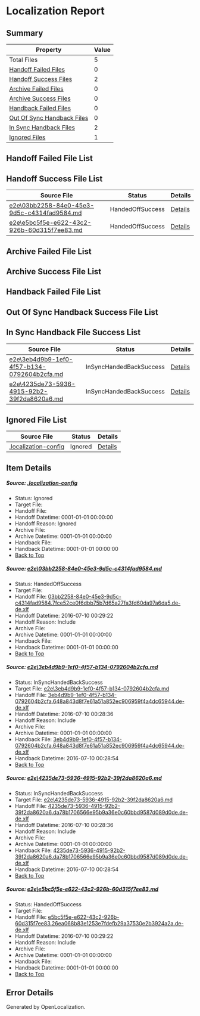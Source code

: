 # <a name='report-top'></a> Localization Report

## Summary
 Property | Value 
 -------- | ----- 
 Total Files | 5
[ Handoff Failed Files ](#handoff-failed-list)| 0
[ Handoff Success Files ](#handoff-success-list)| 2
[ Archive Failed Files ](#archive-failed-list)| 0
[ Archive Success Files ](#archive-success-list)| 0
[ Handback Failed Files ](#handback-failed-list)| 0
[ Out Of Sync Handback Files ](#outofsync-handback-success-list)| 0
[ In Sync Handback Files ](#insync-handback-success-list)| 2
[ Ignored Files ](#ignored-list)| 1

## <a name='handoff-failed-list'></a> Handoff Failed File List

## <a name='handoff-success-list'></a> Handoff Success File List
 Source File | Status | Details 
 ----------- | ------ | ------- 
 [e2e\03bb2258-84e0-45e3-9d5c-c4314fad9584.md](https://github.com/OpenLocalizationTestOrg/oltest/blob/0d6310f13afd3b937d0b3ad7fe4d0a618cf741a9/e2e/03bb2258-84e0-45e3-9d5c-c4314fad9584.md) | HandedOffSuccess | [Details](#d0eab9adbd9b3c6152daf9ac89baed14eaf1bf3f1)
 [e2e\e5bc5f5e-e622-43c2-926b-60d315f7ee83.md](https://github.com/OpenLocalizationTestOrg/oltest/blob/0d6310f13afd3b937d0b3ad7fe4d0a618cf741a9/e2e/e5bc5f5e-e622-43c2-926b-60d315f7ee83.md) | HandedOffSuccess | [Details](#d336a11865c54393949d1c884425b3fe3bb3d4de4)

## <a name='archive-failed-list'></a> Archive Failed File List

## <a name='archive-success-list'></a> Archive Success File List

## <a name='handback-failed-list'></a> Handback Failed File List

## <a name='outofsync-handback-success-list'></a> Out Of Sync Handback Success File List

## <a name='insync-handback-success-list'></a> In Sync Handback File Success List
 Source File | Status | Details 
 ----------- | ------ | ------- 
 [e2e\3eb4d9b9-1ef0-4f57-b134-0792604b2cfa.md](https://github.com/OpenLocalizationTestOrg/oltest/blob/4e7d3355b36e4497895877d107e68677957a4704/e2e/3eb4d9b9-1ef0-4f57-b134-0792604b2cfa.md) | InSyncHandedBackSuccess | [Details](#1cf8cbba4900a35e3aae5b3383866a88a7e33c1a2)
 [e2e\4235de73-5936-4915-92b2-39f2da8620a6.md](https://github.com/OpenLocalizationTestOrg/oltest/blob/4e7d3355b36e4497895877d107e68677957a4704/e2e/4235de73-5936-4915-92b2-39f2da8620a6.md) | InSyncHandedBackSuccess | [Details](#058201d60fd873875f96e68d1033337e12b7aba13)

## <a name='ignored-list'></a> Ignored File List
 Source File | Status | Details 
 ----------- | ------ | ------- 
 [.localization-config](https://github.com/OpenLocalizationTestOrg/oltest/blob/0d6310f13afd3b937d0b3ad7fe4d0a618cf741a9/.localization-config) | Ignored | [Details](#3d4f252ac210baf56311d7e97dcc2db10974dbd20)

## Item Details
##### <a name='3d4f252ac210baf56311d7e97dcc2db10974dbd20'></a> Source: [.localization-config](https://github.com/OpenLocalizationTestOrg/oltest/blob/0d6310f13afd3b937d0b3ad7fe4d0a618cf741a9/.localization-config)
* Status: Ignored
* Target File: 
* Handoff File: 
* Handoff Datetime: 0001-01-01 00:00:00
* Handoff Reason: Ignored
* Archive File: 
* Archive Datetime: 0001-01-01 00:00:00
* Handback File: 
* Handback Datetime: 0001-01-01 00:00:00
* [Back to Top](#report-top)

##### <a name='d0eab9adbd9b3c6152daf9ac89baed14eaf1bf3f1'></a> Source: [e2e\03bb2258-84e0-45e3-9d5c-c4314fad9584.md](https://github.com/OpenLocalizationTestOrg/oltest/blob/0d6310f13afd3b937d0b3ad7fe4d0a618cf741a9/e2e/03bb2258-84e0-45e3-9d5c-c4314fad9584.md)
* Status: HandedOffSuccess
* Target File: 
* Handoff File: [03bb2258-84e0-45e3-9d5c-c4314fad9584.7fce52ce0f6dbb75b7d65a27fa3fd60da97a6da5.de-de.xlf](https://github.com/OpenLocalizationTestOrg/olhandoff-e2e/blob/7aec872bb584938b3b298361579151110c47f6a0/ol-handoff/OpenLocalizationTestOrg/oltest-dede-fly/ci/ht/03bb2258-84e0-45e3-9d5c-c4314fad9584.7fce52ce0f6dbb75b7d65a27fa3fd60da97a6da5.de-de.xlf)
* Handoff Datetime: 2016-07-10 00:29:22
* Handoff Reason: Include
* Archive File: 
* Archive Datetime: 0001-01-01 00:00:00
* Handback File: 
* Handback Datetime: 0001-01-01 00:00:00
* [Back to Top](#report-top)

##### <a name='1cf8cbba4900a35e3aae5b3383866a88a7e33c1a2'></a> Source: [e2e\3eb4d9b9-1ef0-4f57-b134-0792604b2cfa.md](https://github.com/OpenLocalizationTestOrg/oltest/blob/4e7d3355b36e4497895877d107e68677957a4704/e2e/3eb4d9b9-1ef0-4f57-b134-0792604b2cfa.md)
* Status: InSyncHandedBackSuccess
* Target File: [e2e\3eb4d9b9-1ef0-4f57-b134-0792604b2cfa.md](https://github.com/OpenLocalizationTestOrg/oltest-dede-fly/blob/10eb58154ba70b53d62ba47c2aa0648992e3da6e/e2e/3eb4d9b9-1ef0-4f57-b134-0792604b2cfa.md)
* Handoff File: [3eb4d9b9-1ef0-4f57-b134-0792604b2cfa.648a843d8f7e61a51a852ec906959f4a4dc65944.de-de.xlf](https://github.com/OpenLocalizationTestOrg/olhandoff-e2e/blob/b7a82e86182181d89f106728a0f2a7e1d18a65c0/ol-handoff/OpenLocalizationTestOrg/oltest-dede-fly/ci/high/3eb4d9b9-1ef0-4f57-b134-0792604b2cfa.648a843d8f7e61a51a852ec906959f4a4dc65944.de-de.xlf)
* Handoff Datetime: 2016-07-10 00:28:36
* Handoff Reason: Include
* Archive File: 
* Archive Datetime: 0001-01-01 00:00:00
* Handback File: [3eb4d9b9-1ef0-4f57-b134-0792604b2cfa.648a843d8f7e61a51a852ec906959f4a4dc65944.de-de.xlf](https://github.com/OpenLocalizationTestOrg/olhandback-e2e/blob/ed41ea9b16464cc4971f205c7101864554788705/ol-handback/OpenLocalizationTestOrg/oltest-dede-fly/ci/high/3eb4d9b9-1ef0-4f57-b134-0792604b2cfa.648a843d8f7e61a51a852ec906959f4a4dc65944.de-de.xlf)
* Handback Datetime: 2016-07-10 00:28:54
* [Back to Top](#report-top)

##### <a name='058201d60fd873875f96e68d1033337e12b7aba13'></a> Source: [e2e\4235de73-5936-4915-92b2-39f2da8620a6.md](https://github.com/OpenLocalizationTestOrg/oltest/blob/4e7d3355b36e4497895877d107e68677957a4704/e2e/4235de73-5936-4915-92b2-39f2da8620a6.md)
* Status: InSyncHandedBackSuccess
* Target File: [e2e\4235de73-5936-4915-92b2-39f2da8620a6.md](https://github.com/OpenLocalizationTestOrg/oltest-dede-fly/blob/10eb58154ba70b53d62ba47c2aa0648992e3da6e/e2e/4235de73-5936-4915-92b2-39f2da8620a6.md)
* Handoff File: [4235de73-5936-4915-92b2-39f2da8620a6.da78b1706566e95b9a36e0c60bbd9587d089d0de.de-de.xlf](https://github.com/OpenLocalizationTestOrg/olhandoff-e2e/blob/b7a82e86182181d89f106728a0f2a7e1d18a65c0/ol-handoff/OpenLocalizationTestOrg/oltest-dede-fly/ci/high/4235de73-5936-4915-92b2-39f2da8620a6.da78b1706566e95b9a36e0c60bbd9587d089d0de.de-de.xlf)
* Handoff Datetime: 2016-07-10 00:28:36
* Handoff Reason: Include
* Archive File: 
* Archive Datetime: 0001-01-01 00:00:00
* Handback File: [4235de73-5936-4915-92b2-39f2da8620a6.da78b1706566e95b9a36e0c60bbd9587d089d0de.de-de.xlf](https://github.com/OpenLocalizationTestOrg/olhandback-e2e/blob/ed41ea9b16464cc4971f205c7101864554788705/ol-handback/OpenLocalizationTestOrg/oltest-dede-fly/ci/high/4235de73-5936-4915-92b2-39f2da8620a6.da78b1706566e95b9a36e0c60bbd9587d089d0de.de-de.xlf)
* Handback Datetime: 2016-07-10 00:28:54
* [Back to Top](#report-top)

##### <a name='d336a11865c54393949d1c884425b3fe3bb3d4de4'></a> Source: [e2e\e5bc5f5e-e622-43c2-926b-60d315f7ee83.md](https://github.com/OpenLocalizationTestOrg/oltest/blob/0d6310f13afd3b937d0b3ad7fe4d0a618cf741a9/e2e/e5bc5f5e-e622-43c2-926b-60d315f7ee83.md)
* Status: HandedOffSuccess
* Target File: 
* Handoff File: [e5bc5f5e-e622-43c2-926b-60d315f7ee83.26ea068b83e1253e7fdefb29a37530e2b3924a2a.de-de.xlf](https://github.com/OpenLocalizationTestOrg/olhandoff-e2e/blob/7aec872bb584938b3b298361579151110c47f6a0/ol-handoff/OpenLocalizationTestOrg/oltest-dede-fly/ci/ht/e5bc5f5e-e622-43c2-926b-60d315f7ee83.26ea068b83e1253e7fdefb29a37530e2b3924a2a.de-de.xlf)
* Handoff Datetime: 2016-07-10 00:29:22
* Handoff Reason: Include
* Archive File: 
* Archive Datetime: 0001-01-01 00:00:00
* Handback File: 
* Handback Datetime: 0001-01-01 00:00:00
* [Back to Top](#report-top)


## Error Details

Generated by OpenLocalization.
